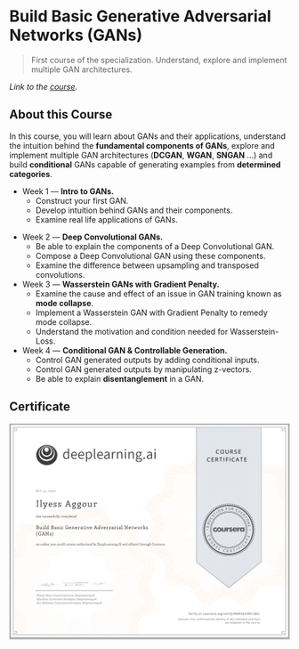 # Build Basic Generative Adversarial Networks (GANs)

> First course of the specialization. Understand, explore and implement multiple GAN architectures.

*Link to the [course](https://www.coursera.org/learn/build-basic-generative-adversarial-networks-gans).*

## About this Course

In this course, you will learn about GANs and their applications, understand the intuition behind the **fundamental components of GANs**, explore and implement multiple GAN architectures (**DCGAN**, **WGAN**, **SNGAN** ...) and build **conditional** GANs capable of generating examples from **determined categories**.

* Week 1 — **Intro to GANs.**
  * Construct your first GAN.
  * Develop intuition behind GANs and their components.
  * Examine real life applications of GANs.

- Week 2 — **Deep Convolutional GANs.** 
  * Be able to explain the components of a Deep Convolutional GAN.
  * Compose a Deep Convolutional GAN using these components.
  * Examine the difference between upsampling and transposed convolutions.
- Week 3 — **Wasserstein GANs with Gradient Penalty.**   
  * Examine the cause and effect of an issue in GAN training known as **mode collapse**.
  * Implement a Wasserstein GAN with Gradient Penalty to remedy mode collapse.
  * Understand the motivation and condition needed for Wasserstein-Loss.
- Week 4 — **Conditional GAN & Controllable Generation.** 
  * Control GAN generated outputs by adding conditional inputs.
  * Control GAN generated outputs by manipulating z-vectors.
  * Be able to explain **disentanglement** in a GAN.

## Certificate

![certificate](certificate.png)